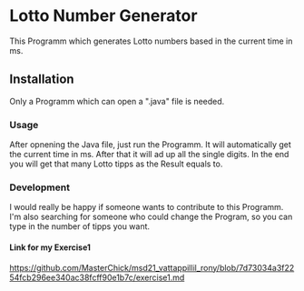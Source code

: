 # Lotto Number Generator 
This Programm which generates Lotto numbers based in the current time in ms.

## Installation
Only a Programm which can open a ".java" file is needed.

### Usage

After opnening the Java file, just run the Programm. It will automatically get the current time in ms. After that it will ad up all the single digits. In the end you will get that many Lotto tipps as the Result equals to.

### Development
I would really be happy if someone wants to contribute to this Programm.
I'm also searching for someone who could change the Program, so you can type in the number of tipps you want. 


#### Link for my Exercise1
https://github.com/MasterChick/msd21_vattappillil_rony/blob/7d73034a3f2254fcb296ee340ac38fcff90e1b7c/exercise1.md




